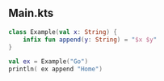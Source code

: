 ## Main.kts

```kotlin
class Example(val x: String) {
    infix fun append(y: String) = "$x $y"  
}

val ex = Example("Go")
println( ex append "Home")
```